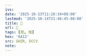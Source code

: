 ```yaml
---
ivs:
date: '2025-10-13T11:28:34+08:00'
lastmod: '2025-10-14T21:46:45-08:00'
title: 󰝬
url: 󰝬
tags: [樒, 榓]
hex: '6A12'
src: GHZR, DCCV
note:
---
```


